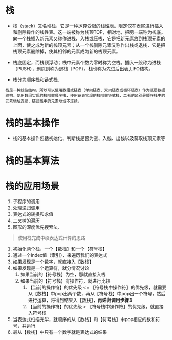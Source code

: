 # 栈 
- 栈（stack）又名堆栈，它是一种运算受限的线性表。限定仅在表尾进行插入和删除操作的线性表。这一端被称为栈顶TOP，相对地，把另一端称为栈底。向一个栈插入新元素又称作进栈、入栈或压栈，它是把新元素放到栈顶元素的上面，使之成为新的栈顶元素；从一个栈删除元素又称作出栈或退栈，它是把栈顶元素删除掉，使其相邻的元素成为新的栈顶元素。

  

- 栈底固定，而栈顶浮动；栈中元素个数为零时称为空栈。插入一般称为进栈（PUSH），删除则称为退栈（POP）。栈也称为先进后出表,LIFO结构。




- 栈分为顺序栈和链式栈.
```
栈是一种线性结构，所以可以使用数组或链表（单向链表、双向链表或循环链表）作为底层数据结构。使用数组实现的栈叫做顺序栈，使用链表实现的栈叫做链式栈，二者的区别是顺序栈中的元素地址连续，链式栈中的元素地址不连续。
```



# 栈的基本操作

- 栈的基本操作包括初始化、判断栈是否为空、入栈、出栈以及获取栈顶元素等



# 栈的基本算法






# 栈的应用场景
1. 子程序的调用
2. 处理递归调用
3. 表达式的转换和求值
4. 二叉树的遍历
5. 图形的深度优先搜索法.





>  使用栈完成中缀表达式计算的思路

1. 初始化两个栈，一个【数栈】和一个【符号栈】
2. 通过一个index值（索引），来遍历我们的表达式
3. 如果发现是一个数字，就直接入【数栈】
4. 如果发现是一个运算符，就分情况讨论
   1. 如果当前的【符号栈】为空，那就直接入栈
   2. 如果当前的【符号栈】有操作符，就进行比较
      1. 【当前的操作符】的优先级 <= 【符号栈中操作符】的优先级，就需要从【数栈】中pop出两个数，再从【符号栈】中pop出一个符号，然后进行运算，将得到结果入【数栈】，**再递归调用步骤3**
      2. 【当前的操作符】的优先级 > 【符号栈中操作符】的优先级，就直接入符号栈
5. 当表达式扫描完毕，就顺序的从【数栈】和【符号栈】中pop相应的数和符号，并运行
6. 最从【数栈】中只有一个数字就是表达式的结果
